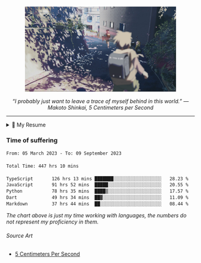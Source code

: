 <p align="center"><img src="asset/header.jpg" width="80%"/></p>
<p align="center"><i>“I probably just want to leave a trace of myself behind in this world.” ― Makoto Shinkai, 5 Centimeters per Second</i></p>

---

<details>
  <summary>📃 My Resume</summary>

### Education

- 📖 **Computer Science**\
📆 10/2021 - present\
📍 **Thang Long University** - Hoang Mai, Hanoi, Vietnam

### Experience

<img align="right" src="https://img.shields.io/badge/Next.js-black?style=flat&logo=next.js&logoColor=white"/>
<img align="right" src="https://img.shields.io/badge/Ant_Design-ant?style=flat&logo=antdesign&logoColor=white&color=%230170FE"/>
<img align="right" src="https://img.shields.io/badge/node.js-6DA55F?style=flat&logo=node.js&logoColor=white"/>


- 👨‍💻 **Frontend Web Intern**\
📆 07/2023 - present\
📍 **MQ ICT Solutions** - Hoang Mai, Hanoi, Vietnam
  
<!--
## Skills

<img align="right" src="https://img.shields.io/badge/Python-3776AB?logo=python&logoColor=white" />


**Programming**

<img align="right" src="https://img.shields.io/badge/Windows-0078D6?logo=windows&logoColor=white" />
-->

</details>

### Time of suffering

<!--START_SECTION:waka-->

```txt
From: 05 March 2023 - To: 09 September 2023

Total Time: 447 hrs 10 mins

TypeScript       126 hrs 13 mins ███████░░░░░░░░░░░░░░░░░░   28.23 %
JavaScript       91 hrs 52 mins  █████░░░░░░░░░░░░░░░░░░░░   20.55 %
Python           78 hrs 35 mins  ████▒░░░░░░░░░░░░░░░░░░░░   17.57 %
Dart             49 hrs 34 mins  ██▓░░░░░░░░░░░░░░░░░░░░░░   11.09 %
Markdown         37 hrs 44 mins  ██░░░░░░░░░░░░░░░░░░░░░░░   08.44 %
```

<!--END_SECTION:waka-->

_The chart above is just my time working with languages, the numbers do not represent my proficiency in them._

###### Source Art

-  [5 Centimeters Per Second](https://wallhaven.cc/w/nrowq1)


